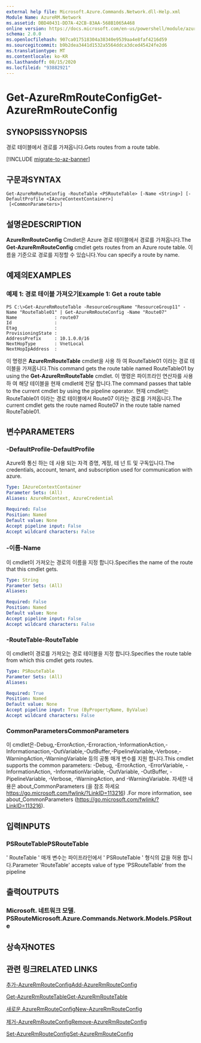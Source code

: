 ```yaml
---
external help file: Microsoft.Azure.Commands.Network.dll-Help.xml
Module Name: AzureRM.Network
ms.assetid: DBD40431-DD7A-42CB-83AA-568B1065A468
online version: https://docs.microsoft.com/en-us/powershell/module/azurerm.network/get-azurermrouteconfig
schema: 2.0.0
ms.openlocfilehash: 907ca017518304a38340e9539aa4e8faf4216d59
ms.sourcegitcommit: b9b2dea3441d1532a5564ddca3dced45424fe2d6
ms.translationtype: MT
ms.contentlocale: ko-KR
ms.lasthandoff: 08/15/2020
ms.locfileid: "93882921"
---
```

# <span data-ttu-id="f45f2-101">Get-AzureRmRouteConfig</span><span class="sxs-lookup"><span data-stu-id="f45f2-101">Get-AzureRmRouteConfig</span></span>

## <span data-ttu-id="f45f2-102">SYNOPSIS</span><span class="sxs-lookup"><span data-stu-id="f45f2-102">SYNOPSIS</span></span>
<span data-ttu-id="f45f2-103">경로 테이블에서 경로를 가져옵니다.</span><span class="sxs-lookup"><span data-stu-id="f45f2-103">Gets routes from a route table.</span></span>

[!INCLUDE [migrate-to-az-banner](../../includes/migrate-to-az-banner.md)]

## <span data-ttu-id="f45f2-104">구문과</span><span class="sxs-lookup"><span data-stu-id="f45f2-104">SYNTAX</span></span>

```
Get-AzureRmRouteConfig -RouteTable <PSRouteTable> [-Name <String>] [-DefaultProfile <IAzureContextContainer>]
 [<CommonParameters>]
```

## <span data-ttu-id="f45f2-105">설명은</span><span class="sxs-lookup"><span data-stu-id="f45f2-105">DESCRIPTION</span></span>
<span data-ttu-id="f45f2-106">**AzureRmRouteConfig** Cmdlet은 Azure 경로 테이블에서 경로를 가져옵니다.</span><span class="sxs-lookup"><span data-stu-id="f45f2-106">The **Get-AzureRmRouteConfig** cmdlet gets routes from an Azure route table.</span></span>
<span data-ttu-id="f45f2-107">이름을 기준으로 경로를 지정할 수 있습니다.</span><span class="sxs-lookup"><span data-stu-id="f45f2-107">You can specify a route by name.</span></span>

## <span data-ttu-id="f45f2-108">예제의</span><span class="sxs-lookup"><span data-stu-id="f45f2-108">EXAMPLES</span></span>

### <span data-ttu-id="f45f2-109">예제 1: 경로 테이블 가져오기</span><span class="sxs-lookup"><span data-stu-id="f45f2-109">Example 1: Get a route table</span></span>
```
PS C:\>Get-AzureRmRouteTable -ResourceGroupName "ResourceGroup11" -Name "RouteTable01" | Get-AzureRmRouteConfig -Name "Route07"
Name              : route07
Id                : 
Etag              : 
ProvisioningState : 
AddressPrefix     : 10.1.0.0/16
NextHopType       : VnetLocal
NextHopIpAddress  :
```

<span data-ttu-id="f45f2-110">이 명령은 **AzureRmRouteTable** cmdlet을 사용 하 여 RouteTable01 이라는 경로 테이블을 가져옵니다.</span><span class="sxs-lookup"><span data-stu-id="f45f2-110">This command gets the route table named RouteTable01 by using the **Get-AzureRmRouteTable** cmdlet.</span></span>
<span data-ttu-id="f45f2-111">이 명령은 파이프라인 연산자를 사용 하 여 해당 테이블을 현재 cmdlet에 전달 합니다.</span><span class="sxs-lookup"><span data-stu-id="f45f2-111">The command passes that table to the current cmdlet by using the pipeline operator.</span></span>
<span data-ttu-id="f45f2-112">현재 cmdlet는 RouteTable01 이라는 경로 테이블에서 Route07 이라는 경로를 가져옵니다.</span><span class="sxs-lookup"><span data-stu-id="f45f2-112">The current cmdlet gets the route named Route07 in the route table named RouteTable01.</span></span>

## <span data-ttu-id="f45f2-113">변수</span><span class="sxs-lookup"><span data-stu-id="f45f2-113">PARAMETERS</span></span>

### <span data-ttu-id="f45f2-114">-DefaultProfile</span><span class="sxs-lookup"><span data-stu-id="f45f2-114">-DefaultProfile</span></span>
<span data-ttu-id="f45f2-115">Azure와 통신 하는 데 사용 되는 자격 증명, 계정, 테 넌 트 및 구독입니다.</span><span class="sxs-lookup"><span data-stu-id="f45f2-115">The credentials, account, tenant, and subscription used for communication with azure.</span></span>

```yaml
Type: IAzureContextContainer
Parameter Sets: (All)
Aliases: AzureRmContext, AzureCredential

Required: False
Position: Named
Default value: None
Accept pipeline input: False
Accept wildcard characters: False
```

### <span data-ttu-id="f45f2-116">-이름</span><span class="sxs-lookup"><span data-stu-id="f45f2-116">-Name</span></span>
<span data-ttu-id="f45f2-117">이 cmdlet이 가져오는 경로의 이름을 지정 합니다.</span><span class="sxs-lookup"><span data-stu-id="f45f2-117">Specifies the name of the route that this cmdlet gets.</span></span>

```yaml
Type: String
Parameter Sets: (All)
Aliases: 

Required: False
Position: Named
Default value: None
Accept pipeline input: False
Accept wildcard characters: False
```

### <span data-ttu-id="f45f2-118">-RouteTable</span><span class="sxs-lookup"><span data-stu-id="f45f2-118">-RouteTable</span></span>
<span data-ttu-id="f45f2-119">이 cmdlet이 경로를 가져오는 경로 테이블을 지정 합니다.</span><span class="sxs-lookup"><span data-stu-id="f45f2-119">Specifies the route table from which this cmdlet gets routes.</span></span>

```yaml
Type: PSRouteTable
Parameter Sets: (All)
Aliases: 

Required: True
Position: Named
Default value: None
Accept pipeline input: True (ByPropertyName, ByValue)
Accept wildcard characters: False
```

### <span data-ttu-id="f45f2-120">CommonParameters</span><span class="sxs-lookup"><span data-stu-id="f45f2-120">CommonParameters</span></span>
<span data-ttu-id="f45f2-121">이 cmdlet은-Debug,-ErrorAction,-Erroraction,-InformationAction,-Informationaction,-OutVariable,-OutBuffer,-PipelineVariable,-Verbose,-WarningAction,-WarningVariable 등의 공통 매개 변수를 지원 합니다.</span><span class="sxs-lookup"><span data-stu-id="f45f2-121">This cmdlet supports the common parameters: -Debug, -ErrorAction, -ErrorVariable, -InformationAction, -InformationVariable, -OutVariable, -OutBuffer, -PipelineVariable, -Verbose, -WarningAction, and -WarningVariable.</span></span> <span data-ttu-id="f45f2-122">자세한 내용은 about_CommonParameters (을 참조 하세요 https://go.microsoft.com/fwlink/?LinkID=113216) .</span><span class="sxs-lookup"><span data-stu-id="f45f2-122">For more information, see about_CommonParameters (https://go.microsoft.com/fwlink/?LinkID=113216).</span></span>

## <span data-ttu-id="f45f2-123">입력</span><span class="sxs-lookup"><span data-stu-id="f45f2-123">INPUTS</span></span>

### <span data-ttu-id="f45f2-124">PSRouteTable</span><span class="sxs-lookup"><span data-stu-id="f45f2-124">PSRouteTable</span></span>
<span data-ttu-id="f45f2-125">' RouteTable ' 매개 변수는 파이프라인에서 ' PSRouteTable ' 형식의 값을 허용 합니다.</span><span class="sxs-lookup"><span data-stu-id="f45f2-125">Parameter 'RouteTable' accepts value of type 'PSRouteTable' from the pipeline</span></span>

## <span data-ttu-id="f45f2-126">출력</span><span class="sxs-lookup"><span data-stu-id="f45f2-126">OUTPUTS</span></span>

### <span data-ttu-id="f45f2-127">Microsoft. 네트워크 모델. PSRoute</span><span class="sxs-lookup"><span data-stu-id="f45f2-127">Microsoft.Azure.Commands.Network.Models.PSRoute</span></span>

## <span data-ttu-id="f45f2-128">상속자</span><span class="sxs-lookup"><span data-stu-id="f45f2-128">NOTES</span></span>

## <span data-ttu-id="f45f2-129">관련 링크</span><span class="sxs-lookup"><span data-stu-id="f45f2-129">RELATED LINKS</span></span>

[<span data-ttu-id="f45f2-130">추가-AzureRmRouteConfig</span><span class="sxs-lookup"><span data-stu-id="f45f2-130">Add-AzureRmRouteConfig</span></span>](./Add-AzureRmRouteConfig.md)

[<span data-ttu-id="f45f2-131">Get-AzureRmRouteTable</span><span class="sxs-lookup"><span data-stu-id="f45f2-131">Get-AzureRmRouteTable</span></span>](./Get-AzureRmRouteTable.md)

[<span data-ttu-id="f45f2-132">새로운 AzureRmRouteConfig</span><span class="sxs-lookup"><span data-stu-id="f45f2-132">New-AzureRmRouteConfig</span></span>](./New-AzureRmRouteConfig.md)

[<span data-ttu-id="f45f2-133">제거-AzureRmRouteConfig</span><span class="sxs-lookup"><span data-stu-id="f45f2-133">Remove-AzureRmRouteConfig</span></span>](./Remove-AzureRmRouteConfig.md)

[<span data-ttu-id="f45f2-134">Set-AzureRmRouteConfig</span><span class="sxs-lookup"><span data-stu-id="f45f2-134">Set-AzureRmRouteConfig</span></span>](./Set-AzureRmRouteConfig.md)


